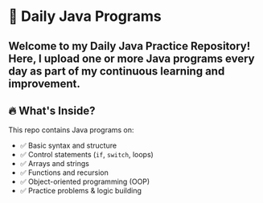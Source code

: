 # 🧠 Daily Java Programs
Welcome to my **Daily Java Practice Repository**!  
Here, I upload one or more Java programs every day as part of my continuous learning and improvement.
---
## 🔥 What's Inside?
This repo contains Java programs on:

- ✅ Basic syntax and structure  
- ✅ Control statements (`if`, `switch`, loops)  
- ✅ Arrays and strings  
- ✅ Functions and recursion  
- ✅ Object-oriented programming (OOP)  
- ✅ Practice problems & logic building
